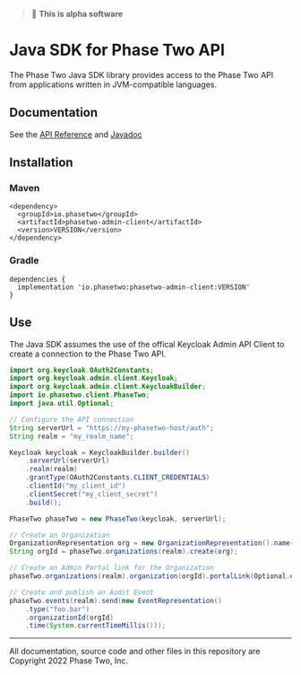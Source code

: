 > :bug: **This is alpha software**

# Java SDK for Phase Two API

The Phase Two Java SDK library provides access to the Phase Two API from applications written in JVM-compatible languages.

## Documentation

See the [API Reference](https://phasetwo.io/api/) and [Javadoc](https://javadoc.io/doc/io.phasetwo/phasetwo-admin-client)

## Installation

### Maven

```
<dependency>
  <groupId>io.phasetwo</groupId>
  <artifactId>phasetwo-admin-client</artifactId>
  <version>VERSION</version>
</dependency>
```

### Gradle

```
dependencies {
  implementation 'io.phasetwo:phasetwo-admin-client:VERSION'
}
```

## Use

The Java SDK assumes the use of the offical Keycloak Admin API Client to create a connection to the Phase Two API.

```java
import org.keycloak.OAuth2Constants;
import org.keycloak.admin.client.Keycloak;
import org.keycloak.admin.client.KeycloakBuilder;
import io.phasetwo.client.PhaseTwo;
import java.util.Optional;

// Configure the API connection
String serverUrl = "https://my-phasetwo-host/auth";
String realm = "my_realm_name";

Keycloak keycloak = KeycloakBuilder.builder()
    .serverUrl(serverUrl)
    .realm(realm)
    .grantType(OAuth2Constants.CLIENT_CREDENTIALS)
    .clientId("my_client_id")
    .clientSecret("my_client_secret")
    .build();

PhaseTwo phaseTwo = new PhaseTwo(keycloak, serverUrl);

// Create an Organization
OrganizationRepresentation org = new OrganizationRepresentation().name("example");
String orgId = phaseTwo.organizations(realm).create(org);

// Create an Admin Portal link for the Organization
phaseTwo.organizations(realm).organization(orgId).portalLink(Optional.empty());

// Create and publish an Audit Event
phaseTwo.events(realm).send(new EventRepresentation()
    .type("foo.bar")
    .organizationId(orgId)
    .time(System.currentTimeMillis()));
```

---

All documentation, source code and other files in this repository are Copyright 2022 Phase Two, Inc.
